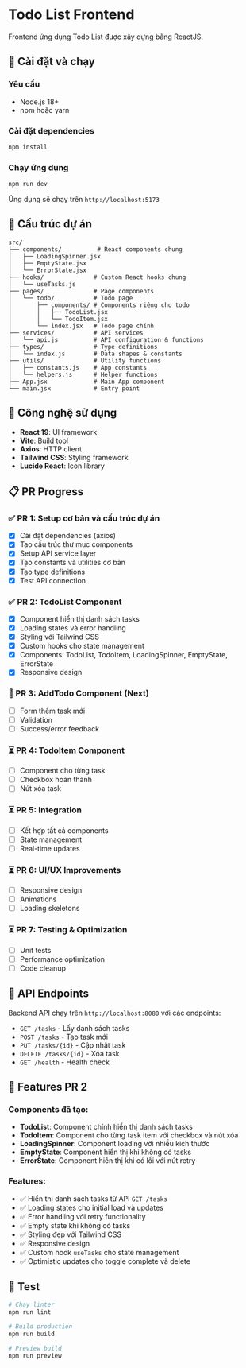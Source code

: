 # Todo List Frontend

Frontend ứng dụng Todo List được xây dựng bằng ReactJS.

## 🚀 Cài đặt và chạy

### Yêu cầu
- Node.js 18+
- npm hoặc yarn

### Cài đặt dependencies
```bash
npm install
```

### Chạy ứng dụng
```bash
npm run dev
```

Ứng dụng sẽ chạy trên `http://localhost:5173`

## 📁 Cấu trúc dự án

```
src/
├── components/          # React components chung
│   ├── LoadingSpinner.jsx
│   ├── EmptyState.jsx
│   └── ErrorState.jsx
├── hooks/              # Custom React hooks chung
│   └── useTasks.js
├── pages/              # Page components
│   └── todo/           # Todo page
│       ├── components/ # Components riêng cho todo
│       │   ├── TodoList.jsx
│       │   └── TodoItem.jsx
│       └── index.jsx   # Todo page chính
├── services/           # API services
│   └── api.js          # API configuration & functions
├── types/              # Type definitions
│   └── index.js        # Data shapes & constants
├── utils/              # Utility functions
│   ├── constants.js    # App constants
│   └── helpers.js      # Helper functions
├── App.jsx             # Main App component
└── main.jsx            # Entry point
```

## 🔧 Công nghệ sử dụng

- **React 19**: UI framework
- **Vite**: Build tool
- **Axios**: HTTP client
- **Tailwind CSS**: Styling framework
- **Lucide React**: Icon library

## 📋 PR Progress

### ✅ PR 1: Setup cơ bản và cấu trúc dự án
- [x] Cài đặt dependencies (axios)
- [x] Tạo cấu trúc thư mục components
- [x] Setup API service layer
- [x] Tạo constants và utilities cơ bản
- [x] Tạo type definitions
- [x] Test API connection

### ✅ PR 2: TodoList Component
- [x] Component hiển thị danh sách tasks
- [x] Loading states và error handling
- [x] Styling với Tailwind CSS
- [x] Custom hooks cho state management
- [x] Components: TodoList, TodoItem, LoadingSpinner, EmptyState, ErrorState
- [x] Responsive design

### 🔄 PR 3: AddTodo Component (Next)
- [ ] Form thêm task mới
- [ ] Validation
- [ ] Success/error feedback

### ⏳ PR 4: TodoItem Component
- [ ] Component cho từng task
- [ ] Checkbox hoàn thành
- [ ] Nút xóa task

### ⏳ PR 5: Integration
- [ ] Kết hợp tất cả components
- [ ] State management
- [ ] Real-time updates

### ⏳ PR 6: UI/UX Improvements
- [ ] Responsive design
- [ ] Animations
- [ ] Loading skeletons

### ⏳ PR 7: Testing & Optimization
- [ ] Unit tests
- [ ] Performance optimization
- [ ] Code cleanup

## 🔗 API Endpoints

Backend API chạy trên `http://localhost:8080` với các endpoints:

- `GET /tasks` - Lấy danh sách tasks
- `POST /tasks` - Tạo task mới
- `PUT /tasks/{id}` - Cập nhật task
- `DELETE /tasks/{id}` - Xóa task
- `GET /health` - Health check

## 🎨 Features PR 2

### Components đã tạo:
- **TodoList**: Component chính hiển thị danh sách tasks
- **TodoItem**: Component cho từng task item với checkbox và nút xóa
- **LoadingSpinner**: Component loading với nhiều kích thước
- **EmptyState**: Component hiển thị khi không có tasks
- **ErrorState**: Component hiển thị khi có lỗi với nút retry

### Features:
- ✅ Hiển thị danh sách tasks từ API `GET /tasks`
- ✅ Loading states cho initial load và updates
- ✅ Error handling với retry functionality
- ✅ Empty state khi không có tasks
- ✅ Styling đẹp với Tailwind CSS
- ✅ Responsive design
- ✅ Custom hook `useTasks` cho state management
- ✅ Optimistic updates cho toggle complete và delete

## 🧪 Test

```bash
# Chạy linter
npm run lint

# Build production
npm run build

# Preview build
npm run preview
```
